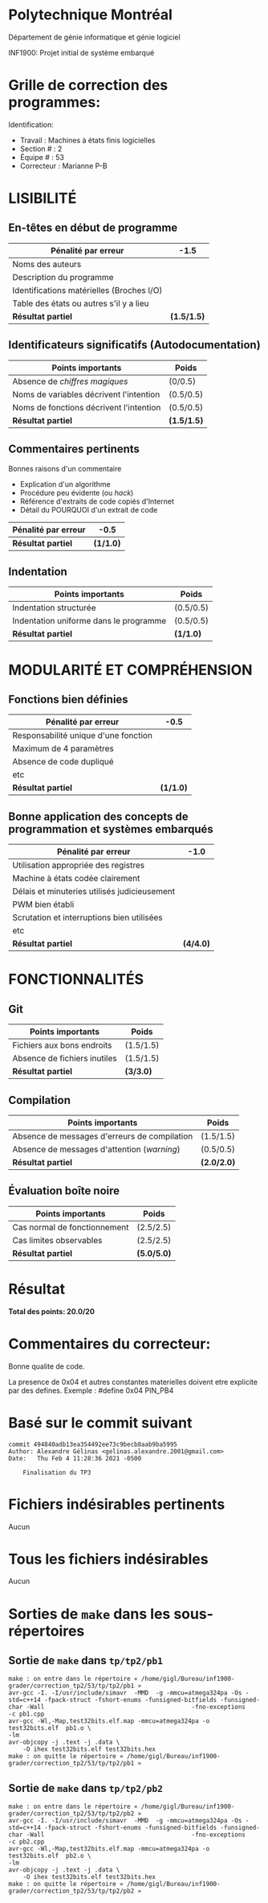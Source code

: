 # Polytechnique Montréal

Département de génie informatique et génie logiciel

INF1900: Projet initial de système embarqué

# Grille de correction des programmes:

Identification:
+ Travail    : Machines à états finis logicielles
+ Section #  : 2
+ Équipe #   : 53
+ Correcteur : Marianne P-B

# LISIBILITÉ
## En-têtes en début de programme   

| Pénalité par erreur                          | -1.5       |
| -------------------------------------------- | ---------- |
| Noms des auteurs                             |            |
| Description du programme                     |            |
| Identifications matérielles (Broches I/O)    |            |
| Table des états ou autres s'il y a lieu      |            |
| __Résultat partiel__                         | __(1.5/1.5)__ |

## Identificateurs significatifs (Autodocumentation)

| Points importants                            | Poids      |
| -------------------------------------------- | ---------- |
| Absence de *chiffres magiques*               | (0/0.5)     |
| Noms de variables décrivent l'intention      | (0.5/0.5)     |
| Noms de fonctions décrivent l'intention      | (0.5/0.5)     |
| __Résultat partiel__                         | __(1.5/1.5)__ |

## Commentaires pertinents

Bonnes raisons d'un commentaire
 + Explication d'un algorithme 
 + Procédure peu évidente (ou *hack*)
 + Référence d'extraits de code copiés d'Internet
 + Détail du POURQUOI d'un extrait de code

| Pénalité par erreur                          | -0.5       |
| -------------------------------------------- | ---------- |
| __Résultat partiel__                         | __(1/1.0)__ |


## Indentation   

| Points importants                            | Poids      |
| -------------------------------------------- | ---------- |
| Indentation structurée                       | (0.5/0.5)     |
| Indentation uniforme dans le programme       | (0.5/0.5)     |
| __Résultat partiel__                         | __(1/1.0)__ |


# MODULARITÉ ET COMPRÉHENSION
## Fonctions bien définies

| Pénalité par erreur                          | -0.5       |
| -------------------------------------------- | ---------- |
| Responsabilité unique d'une fonction         |            |
| Maximum de 4 paramètres                      |            |
| Absence de code dupliqué                     |            |
| etc                                          |            |
| __Résultat partiel__                         | __(1/1.0)__ |


## Bonne application des concepts de programmation et systèmes embarqués

| Pénalité par erreur                          | -1.0       |
| -------------------------------------------- | ---------- |
| Utilisation appropriée des registres         |            |
| Machine à états codée clairement             |            |
| Délais et minuteries utilisés judicieusement |            |
| PWM bien établi                              |            |
| Scrutation et interruptions bien utilisées   |            |
| etc                                          |            |
| __Résultat partiel__                         | __(4/4.0)__ |

# FONCTIONNALITÉS
## Git

| Points importants                            | Poids      |
| -------------------------------------------- | ---------- |
| Fichiers aux bons endroits                   | (1.5/1.5)     |
| Absence de fichiers inutiles                 | (1.5/1.5)     |
| __Résultat partiel__                         | __(3/3.0)__ |


## Compilation    

| Points importants                            | Poids      |
| -------------------------------------------- | ---------- |
| Absence de messages d'erreurs de compilation | (1.5/1.5)     |
| Absence de messages d'attention (*warning*)  | (0.5/0.5)     |
| __Résultat partiel__                         | __(2.0/2.0)__ |
   

## Évaluation boîte noire  

| Points importants                            | Poids      |
| -------------------------------------------- | ---------- |
| Cas normal de fonctionnement                 | (2.5/2.5)     |
| Cas limites observables                      | (2.5/2.5)     |
| __Résultat partiel__                         | __(5.0/5.0)__ |

# Résultat

__Total des points: 20.0/20__

# Commentaires du correcteur:

Bonne qualite de code.

La presence de 0x04 et autres constantes materielles doivent etre explicite par des defines.
Exemple :
#define 0x04 PIN_PB4


# Basé sur le commit suivant
```
commit 494840adb13ea354492ee73c9becb8aab9ba5995
Author: Alexandre Gélinas <gelinas.alexandre.2001@gmail.com>
Date:   Thu Feb 4 11:28:36 2021 -0500

    Finalisation du TP3
```

# Fichiers indésirables pertinents
Aucun

# Tous les fichiers indésirables
Aucun

# Sorties de `make` dans les sous-répertoires

## Sortie de `make` dans `tp/tp2/pb1`
```
make : on entre dans le répertoire « /home/gigl/Bureau/inf1900-grader/correction_tp2/53/tp/tp2/pb1 »
avr-gcc -I. -I/usr/include/simavr  -MMD  -g -mmcu=atmega324pa -Os -std=c++14 -fpack-struct -fshort-enums -funsigned-bitfields -funsigned-char -Wall                                         -fno-exceptions      -c pb1.cpp
avr-gcc -Wl,-Map,test32bits.elf.map -mmcu=atmega324pa -o test32bits.elf  pb1.o \
-lm 
avr-objcopy -j .text -j .data \
	-O ihex test32bits.elf test32bits.hex
make : on quitte le répertoire « /home/gigl/Bureau/inf1900-grader/correction_tp2/53/tp/tp2/pb1 »

```

## Sortie de `make` dans `tp/tp2/pb2`
```
make : on entre dans le répertoire « /home/gigl/Bureau/inf1900-grader/correction_tp2/53/tp/tp2/pb2 »
avr-gcc -I. -I/usr/include/simavr  -MMD  -g -mmcu=atmega324pa -Os -std=c++14 -fpack-struct -fshort-enums -funsigned-bitfields -funsigned-char -Wall                                         -fno-exceptions      -c pb2.cpp
avr-gcc -Wl,-Map,test32bits.elf.map -mmcu=atmega324pa -o test32bits.elf  pb2.o \
-lm 
avr-objcopy -j .text -j .data \
	-O ihex test32bits.elf test32bits.hex
make : on quitte le répertoire « /home/gigl/Bureau/inf1900-grader/correction_tp2/53/tp/tp2/pb2 »

```
